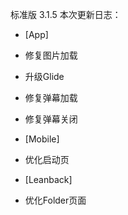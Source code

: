 标准版 3.1.5
本次更新日志：

* [App]
* 修复图片加载
* 升级Glide
* 修复弹幕加载
* 修复弹幕关闭

* [Mobile]
* 优化启动页

* [Leanback]
* 优化Folder页面
